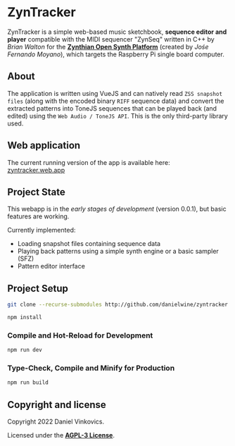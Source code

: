 # ZynTracker

ZynTracker is a simple web-based music sketchbook, **sequence editor and player** compatible with the MIDI sequencer "ZynSeq" written in C++ by _Brian Walton_ for the [**Zynthian Open Synth Platform**](https://zynthian.org) (created by _Jośe Fernando Moyano_), which targets the Raspberry Pi single board computer.

## About

The application is written using VueJS and can natively read
<code>ZSS snapshot files</code> (along with the encoded binary <code>RIFF</code> sequence data) and convert the extracted patterns into ToneJS sequences that can be played back (and edited) using the <code>Web Audio / ToneJS API</code>. This is
the only third-party library used.

## Web application

The current running version of the app is available here: [zyntracker.web.app](https://zyntracker.web.app/)

## Project State

This webapp is in the _early stages of development_ (version 0.0.1), but basic features are working.

Currently implemented:

- Loading snapshot files containing sequence data
- Playing back patterns using a simple synth engine or a basic sampler (SFZ)
- Pattern editor interface

## Project Setup

```sh
git clone --recurse-submodules http://github.com/danielwine/zyntracker
```

```sh
npm install
```

### Compile and Hot-Reload for Development

```sh
npm run dev
```

### Type-Check, Compile and Minify for Production

```sh
npm run build
```

## Copyright and license

Copyright 2022 Daniel Vinkovics.

Licensed under the **[AGPL-3 License](https://github.com/danielwine/zyntracker/blob/main/LICENSE)**.
